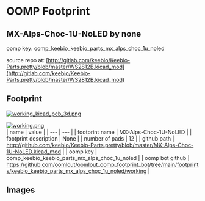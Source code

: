 # OOMP Footprint  
## MX-Alps-Choc-1U-NoLED  by none  
  
oomp key: oomp_keebio_keebio_parts_mx_alps_choc_1u_noled  
  
source repo at: [http://gitlab.com/keebio/Keebio-Parts.pretty/blob/master/WS2812B.kicad_mod](http://gitlab.com/keebio/Keebio-Parts.pretty/blob/master/WS2812B.kicad_mod)  
## Footprint  
  
[![working_kicad_pcb_3d.png](working_kicad_pcb_3d_600.png)](working_kicad_pcb_3d.png)  
  
[![working.png](working_600.png)](working.png)  
| name | value | 
| --- | --- | 
| footprint name | MX-Alps-Choc-1U-NoLED | 
| footprint description | None | 
| number of pads | 12 | 
| github path | http://github.com/keebio/Keebio-Parts.pretty/blob/master/MX-Alps-Choc-1U-NoLED.kicad_mod | 
| oomp key | oomp_keebio_keebio_parts_mx_alps_choc_1u_noled | 
| oomp bot github | https://github.com/oomlout/oomlout_oomp_footprint_bot/tree/main/footprints/keebio_keebio_parts_mx_alps_choc_1u_noled/working | 
## Images  
